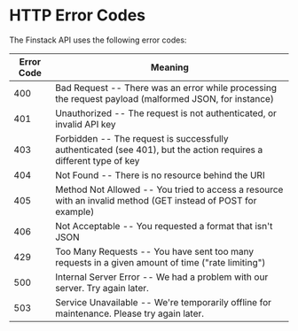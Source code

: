 # HTTP Error Codes

The Finstack API uses the following error codes:


Error Code | Meaning
---------- | -------
400 | Bad Request -- There was an error while processing the request payload (malformed JSON, for instance)
401 | Unauthorized -- The request is not authenticated, or invalid API key
403 | Forbidden -- The request is successfully authenticated (see 401), but the action requires a different type of key
404 | Not Found -- There is no resource behind the URI
405 | Method Not Allowed -- You tried to access a resource with an invalid method (GET instead of POST for example)
406 | Not Acceptable -- You requested a format that isn't JSON
429 | Too Many Requests -- You have sent too many requests in a given amount of time ("rate limiting")
500 | Internal Server Error -- We had a problem with our server. Try again later.
503 | Service Unavailable -- We're temporarily offline for maintenance. Please try again later.
